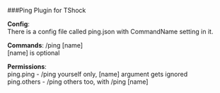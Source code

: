 ###Ping Plugin for TShock

**Config**:  
There is a config file called ping.json with CommandName setting in it.

**Commands**: /ping [name]  
[name] is optional

**Permissions**:  
ping.ping - /ping yourself only, [name] argument gets ignored  
ping.others - /ping others too, with /ping [name]  

